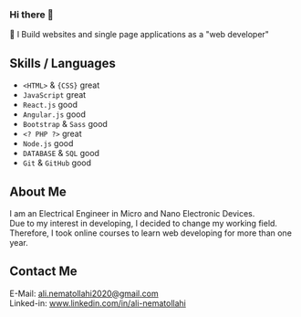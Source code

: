 ### Hi there 👋

<!--
**alinematollahi/alinematollahi** is a ✨ _special_ ✨ repository because its `README.md` (this file) appears on your GitHub profile.

Here are some ideas to get you started:

- 🔭 I’m currently working on ...
- 🌱 I’m currently learning ...
- 👯 I’m looking to collaborate on ...
- 🤔 I’m looking for help with ...
- 💬 Ask me about ...
- 📫 How to reach me: ...
- 😄 Pronouns: ...
- ⚡ Fun fact: ...
-->

 🌱 I Build websites and single page applications as  a "web developer"

## Skills / Languages
 - `<HTML>` & `{CSS}` great
 - `JavaScript` great
 - `React.js` good
 - `Angular.js` good
 - `Bootstrap` & `Sass` good
 - `<? PHP ?>` great
 - `Node.js` good
 - `DATABASE` & `SQL` good
 - `Git` & `GitHub` good
 
 ## About Me
 I am an Electrical Engineer in Micro and Nano Electronic Devices.<br/>
 Due to my interest in developing, I decided to change my working field.<br/>
 Therefore, I took online courses to learn web developing for more than one year.

## Contact Me
E-Mail: ali.nematollahi2020@gmail.com <br/>
Linked-in: www.linkedin.com/in/ali-nematollahi
